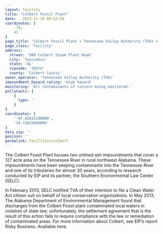 ```yaml
---
layout: facility
title: "Colbert Fossil Plant"
date:   2013-11-19 09:52:50
coordinates: [
    -78,
    41
]
page_title: 'Colbert Fossil Plant « Tennessee Valley Authority (TVA) « Facilities'
page_class: 'facility'
address:
  street: '900 Colbert Steam Plant Road'
  city: 'Tuscumbia'
  state: 'AL'
  zipcode: '35674'
  county: 'Colbert County'
owner_operator: 'Tennessee Valley Authority (TVA)'
impoundment_hazard_rating: 'High hazard'
monitoring: 'All contaminants of concern being monitored.'
pollutants: [
    {
      type: ''
    }
]
coordinates: [
    '-87.82832100000',
    '34.72622600000'
]
data_zip: ''
geojson: ''
permalink: facilities/colbert
---
```






The Colbert Fossil Plant houses two unlined ash impoundments that cover a 127 acre area on the Tennessee River in rural northwest Alabama. These impoundments have been seeping contaminants into the Tennessee River and one of its tributaries for almost 30 years, according to research conducted by EIP and its partner, the Southern Environmental Law Center (SELC).

In February 2013, SELC notified TVA of their intention to file a Clean Water Act citizen suit on behalf of local conservation organizations. In May 2013, The Alabama Department of Environmental Management found that discharges from the Colbert Fossil plant contaminated local waters in violation of state law; unfortunately, the settlement agreement that is the result of this action fails to require compliance with the law or remediation of contaminated areas. For more information about Colbert, see EIP’s report Risky Business. Available here.